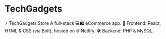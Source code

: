 # TechGadgets
⚡ TechGadgets Store  A full-stack 💻🛍️ eCommerce app. 🎨 Frontend: React, HTML &amp; CSS (via Bolt), hosted on 🌐 Netlify. 🛠️ Backend: PHP &amp; MySQL.
